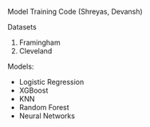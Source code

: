 Model Training Code (Shreyas, Devansh)

Datasets

1. Framingham
2. Cleveland


Models:

- Logistic Regression
- XGBoost
- KNN
- Random Forest
- Neural Networks

